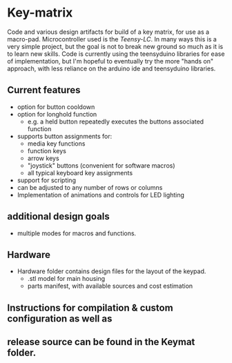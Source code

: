 # Key-matrix
Code and various design artifacts for build of a key matrix, for use as a macro-pad. Microcontroller used is the *Teensy-LC*. In many ways this is a very simple project, but the goal is not to break new ground so much as it is to learn new skills. Code is currently using the teensyduino libraries for ease of implementation, but I'm hopeful to eventually try the more "hands on" approach, with less reliance on the arduino ide and teensyduino libraries.

## Current features
- option for button cooldown
- option for longhold function 
  - e.g. a held button repeatedly executes the buttons associated function
- supports button assignments for: 
  - media key functions
  - function keys  
  - arrow keys
  - "joystick" buttons (convenient for software macros)
  - all typical keyboard key assignments
- support for scripting
- can be adjusted to any number of rows or columns
- Implementation of animations and controls for LED lighting

## additional design goals 
- multiple modes for macros and functions.

## Hardware
- Hardware folder contains design files for the layout of the keypad.
	- .stl model for main housing  
	- parts manifest, with available sources and cost estimation

## Instructions for compilation & custom configuration as well as
## release source can be found in the Keymat folder. 
